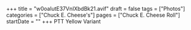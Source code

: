 +++
title = "w0oaIutE37VnIXbdBk21.avif"
draft = false
tags = ["Photos"]
categories = ["Chuck E. Cheese's"]
pages = ["Chuck E. Cheese Roll"]
startDate = ""
+++
PTT Yellow Variant

